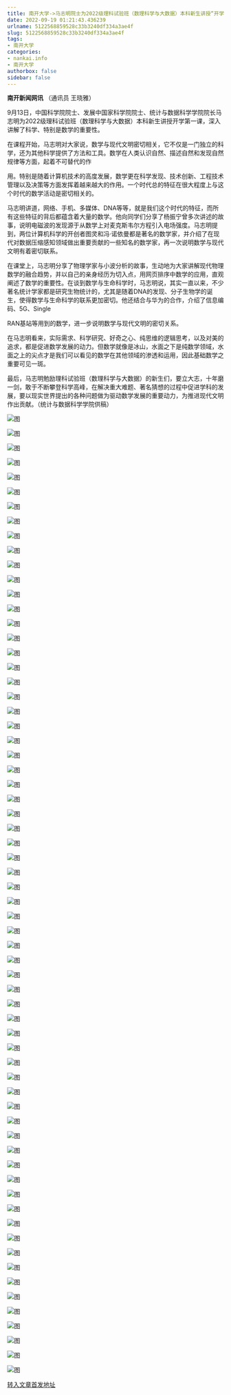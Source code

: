 ```yaml
---
title: 南开大学->马志明院士为2022级理科试验班（数理科学与大数据）本科新生讲授“开学第一课” | nankai.info
date: 2022-09-19 01:21:43.436239
urlname: 5122568859528c33b3240df334a3ae4f
slug: 5122568859528c33b3240df334a3ae4f
tags: 
- 南开大学
categories:
- nankai.info
- 南开大学
authorbox: false
sidebar: false
---
```

**南开新闻网讯** （通讯员 王晓雅）

9月13日，中国科学院院士、发展中国家科学院院士、统计与数据科学学院院长马志明为2022级理科试验班（数理科学与大数据）本科新生讲授开学第一课，深入讲解了科学、特别是数学的重要性。

在课程开始，马志明对大家说，数学与现代文明密切相关，它不仅是一门独立的科学，还为其他科学提供了方法和工具。数学在人类认识自然、描述自然和发现自然规律等方面，起着不可替代的作
<!--more-->
用。特别是随着计算机技术的高度发展，数学更在科学发现、技术创新、工程技术管理以及决策等方面发挥着越来越大的作用。一个时代总的特征在很大程度上与这个时代的数学活动是密切相关的。

马志明讲道，网络、手机、多媒体、DNA等等，就是我们这个时代的特征，而所有这些特征的背后都蕴含着大量的数学。他向同学们分享了杨振宁曾多次讲述的故事，说明电磁波的发现源于从数学上对麦克斯韦尔方程引入电场强度。马志明提到，两位计算机科学的开创者图灵和冯·诺依曼都是著名的数学家，并介绍了在现代对数据压缩感知领域做出重要贡献的一些知名的数学家，再一次说明数学与现代文明有着密切联系。

在课堂上，马志明分享了物理学家与小波分析的故事，生动地为大家讲解现代物理数学的融合趋势，并以自己的亲身经历为切入点，用网页排序中数学的应用，直观阐述了数学的重要性。在谈到数学与生命科学时，马志明说，其实一直以来，不少著名统计学家都是研究生物统计的，尤其是随着DNA的发现、分子生物学的诞生，使得数学与生命科学的联系更加密切。他还结合与华为的合作，介绍了信息编码、5G、Single

RAN基站等用到的数学，进一步说明数学与现代文明的密切关系。

在马志明看来，实际需求、科学研究、好奇之心、纯思维的逻辑思考，以及对美的追求，都是促进数学发展的动力。但数学就像是冰山，水面之下是纯数学领域，水面之上的尖点才是我们可以看见的数学在其他领域的渗透和运用，因此基础数学之重要可见一斑。

最后，马志明勉励理科试验班（数理科学与大数据）的新生们，要立大志，十年磨一剑，敢于不断攀登科学高峰，在解决重大难题、著名猜想的过程中促进学科的发展，要以现实世界提出的各种问题做为驱动数学发展的重要动力，为推进现代文明作出贡献。（统计与数据科学学院供稿）

![图](http://news.nankai.edu.cn/ywsd/system/2022/09/14/g)

![图](http://news.nankai.edu.cn/ywsd/system/2022/09/14/p)

![图](http://news.nankai.edu.cn/ywsd/system/2022/09/14/j)

![图](http://news.nankai.edu.cn/ywsd/system/2022/09/14/)

![图](http://news.nankai.edu.cn/ywsd/system/2022/09/14/c)

![图](http://news.nankai.edu.cn/ywsd/system/2022/09/14/d)

![图](http://news.nankai.edu.cn/ywsd/system/2022/09/14/1)

![图](http://news.nankai.edu.cn/ywsd/system/2022/09/14/1)

![图](http://news.nankai.edu.cn/ywsd/system/2022/09/14/6)

![图](http://news.nankai.edu.cn/ywsd/system/2022/09/14/b)

![图](http://news.nankai.edu.cn/ywsd/system/2022/09/14/d)

![图](http://news.nankai.edu.cn/ywsd/system/2022/09/14/7)

![图](http://news.nankai.edu.cn/ywsd/system/2022/09/14/_)

![图](http://news.nankai.edu.cn/ywsd/system/2022/09/14/5)

![图](http://news.nankai.edu.cn/ywsd/system/2022/09/14/7)

![图](http://news.nankai.edu.cn/ywsd/system/2022/09/14/8)

![图](http://news.nankai.edu.cn/ywsd/system/2022/09/14/7)

![图](http://news.nankai.edu.cn/ywsd/system/2022/09/14/4)

![图](http://news.nankai.edu.cn/ywsd/system/2022/09/14/0)

![图](http://news.nankai.edu.cn/ywsd/system/2022/09/14/0)

![图](http://news.nankai.edu.cn/ywsd/system/2022/09/14/0)

![图](http://news.nankai.edu.cn/ywsd/system/2022/09/14/3)

![图](http://news.nankai.edu.cn/ywsd/system/2022/09/14/0)

![图](http://news.nankai.edu.cn/ywsd/system/2022/09/14/0)

![图](http://news.nankai.edu.cn/)

![图](http://news.nankai.edu.cn/ywsd/system/2022/09/14/8)

![图](http://news.nankai.edu.cn/ywsd/system/2022/09/14/7)

![图](http://news.nankai.edu.cn/ywsd/system/2022/09/14/4)

![图](http://news.nankai.edu.cn/)

![图](http://news.nankai.edu.cn/ywsd/system/2022/09/14/0)

![图](http://news.nankai.edu.cn/ywsd/system/2022/09/14/0)

![图](http://news.nankai.edu.cn/ywsd/system/2022/09/14/0)

![图](http://news.nankai.edu.cn/)

![图](http://news.nankai.edu.cn/ywsd/system/2022/09/14/3)

![图](http://news.nankai.edu.cn/ywsd/system/2022/09/14/0)

![图](http://news.nankai.edu.cn/ywsd/system/2022/09/14/0)

![图](http://news.nankai.edu.cn/)

![图](http://news.nankai.edu.cn/ywsd/system/2022/09/14/c)

![图](http://news.nankai.edu.cn/ywsd/system/2022/09/14/i)

![图](http://news.nankai.edu.cn/ywsd/system/2022/09/14/p)

![图](http://news.nankai.edu.cn/)

![图](http://news.nankai.edu.cn/ywsd/system/2022/09/14/n)

![图](http://news.nankai.edu.cn/ywsd/system/2022/09/14/c)

![图](http://news.nankai.edu.cn/ywsd/system/2022/09/14/)

![图](http://news.nankai.edu.cn/ywsd/system/2022/09/14/u)

![图](http://news.nankai.edu.cn/ywsd/system/2022/09/14/d)

![图](http://news.nankai.edu.cn/ywsd/system/2022/09/14/e)

![图](http://news.nankai.edu.cn/ywsd/system/2022/09/14/)

![图](http://news.nankai.edu.cn/ywsd/system/2022/09/14/i)

![图](http://news.nankai.edu.cn/ywsd/system/2022/09/14/a)

![图](http://news.nankai.edu.cn/ywsd/system/2022/09/14/k)

![图](http://news.nankai.edu.cn/ywsd/system/2022/09/14/n)

![图](http://news.nankai.edu.cn/ywsd/system/2022/09/14/a)

![图](http://news.nankai.edu.cn/ywsd/system/2022/09/14/n)

![图](http://news.nankai.edu.cn/ywsd/system/2022/09/14/)

![图](http://news.nankai.edu.cn/ywsd/system/2022/09/14/s)

![图](http://news.nankai.edu.cn/ywsd/system/2022/09/14/w)

![图](http://news.nankai.edu.cn/ywsd/system/2022/09/14/e)

![图](http://news.nankai.edu.cn/ywsd/system/2022/09/14/n)

![图](http://news.nankai.edu.cn/)

![图](http://news.nankai.edu.cn/)

![图](http://news.nankai.edu.cn/ywsd/system/2022/09/14/:)

![图](http://news.nankai.edu.cn/ywsd/system/2022/09/14/p)

![图](http://news.nankai.edu.cn/ywsd/system/2022/09/14/t)

![图](http://news.nankai.edu.cn/ywsd/system/2022/09/14/t)

![图](http://news.nankai.edu.cn/ywsd/system/2022/09/14/h)

[转入文章首发地址](http://news.nankai.edu.cn/ywsd/system/2022/09/14/030052799.shtml)